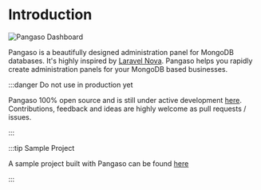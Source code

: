 # Introduction

![Pangaso Dashboard](https://res.cloudinary.com/bahdcoder/image/upload/v1559663583/Screen_Shot_2019-06-04_at_4.51.55_PM_pynz6n.png)

Pangaso is a beautifully designed administration panel for MongoDB databases. It's highly inspired by [Laravel Nova](https://nova.laravel.com/). Pangaso helps you rapidly create administration panels for your MongoDB based businesses.

:::danger Do not use in production yet

Pangaso 100% open source and is still under active development [here](https://github.com/bahdcoder/pangaso). Contributions, feedback and ideas are highly welcome as pull requests / issues.

:::

:::tip Sample Project

A sample project built with Pangaso can be found [here](https://github.com/bahdcoder/pangaso/tree/master/app)

:::
